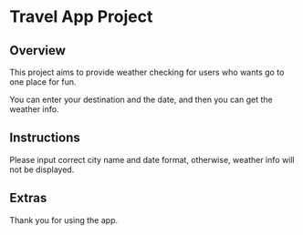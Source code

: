 # Travel App Project

## Overview

This project aims to provide weather checking for users who wants go to one place for fun.

You can enter your destination and the date, and then you can get the weather info.

## Instructions

Please input correct city name and date format, otherwise, weather info will not be displayed.

## Extras

Thank you for using the app.

